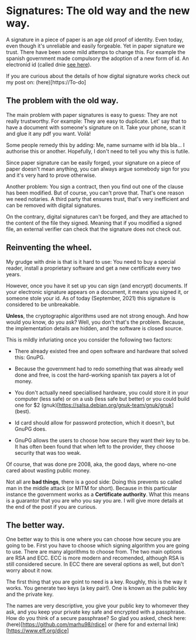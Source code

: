 # Signatures: The old way and the new way.

A signature in a piece of paper is an age old proof of identity.
Even today, even though it's unreliable and easily forgeable. Yet in paper signature we trust.
There have been some mild attemps to change this. For example the spanish government made compulsory the adoption of a new form of id. An electronid id (called dnie [see here](https://www.dnielectronico.es/PortalDNIe/)).

If you are curious about the details of how digital signature works check out my post on: (here)[https://To-do]

## The problem with the old way.

The main problem with paper signatures is easy to guess: They are not really trustworthy.
For example: They are easy to duplicate. Let' say that to have a document with someone's signature on it. Take your phone, scan it and glue it any pdf you want. Voilà!

Some people remedy this by adding: Me, name surname with id bla bla...
I authorise this or another. Hopefully, I don't need to tell you why this is futile.

Since paper signature can be easily forged, your signature on a piece of paper doesn't mean anything, you can always argue somebody sign for you and it's very hard to prove otherwise.

Another problem: You sign a contract, then you find out one of the clause has been modified. But of course, you can't prove that. That's one reason we need notaries. A third party that ensures trust, that's very inefficient and can be removed with digital signatures.

On the contrary, digital signatures can't be forged, and they are attached to the content of the file they signed. Meaning that if you modified a signed file, an external verifier can check that the signature does not check out.

## Reinventing the wheel.

My grudge with dnie is that is it hard to use: You need to buy a special reader, install a proprietary software and get a new certificate every two years.

However, once you have it set up you can sign (and encrypt) documents. If your electronic signature appears on a document, it means you signed it, or someone stole your id. As of today (September, 2021) this signature is considered to be unbreakable.

**Unless**, the cryptographic algorithms used are not strong enough. And how would you know, do you ask? Well, you don't that's the problem. Because, the implementation details are hidden, and the software is closed source.

This is mildly infuriating once you consider the following two factors:
- There already existed free and open software and hardware that solved this: GnuPG.

- Because the government had to redo something that was already well done and free,
is cost the hard-working spanish tax payers a lot of money.

- You don't actually need speciallised hardware, you could store it in your computer (less safe) or on a usb (less safe but better) or you could build one for $2 
(gnuk)[https://salsa.debian.org/gnuk-team/gnuk/gnuk] (best).

- Id card should allow for password protection, which it doesn't, but GnuPG does.

- GnuPG allows the users to choose how secure they want their key to be. It has often been found that when left to the provider, they choose security that was too weak.

Of course, that was done pre 2008, aka, the good days, where no-one cared about wasting public money.

Not all are **bad things**, there is a good side: Doing this prevents so called man in the middle attack (or MITM for short). Because in this particular instance the government works as a **Certificate authority**. What this means is a guarantor that you are who you say you are.
I will give more details at the end of the post if you are curious.

## The better way.

One better way to this is one where you can choose how secure you are going to be.
First you have to choose which signing algorithm you are going to use. 
There are many algorithms to choose from. The two main options are RSA and ECC.
ECC is more modern and recomended, although RSA is still considered secure. In ECC there are several options as well, but don't worry about it now.

The first thing that you are goint to need is a key. Roughly, this is the way it works. You generate two keys (a key pair!). One is known as the public key and the private key. 

The names are very descriptive, you give your public key to whomever they ask,
and you keep your private key safe and encrypted with a passphrase. How do you think of a secure passphrase? So glad you asked, check here: (here)[https://github.com/marhu98/rdice] or (here for and external link)[https://www.eff.org/dice] 

